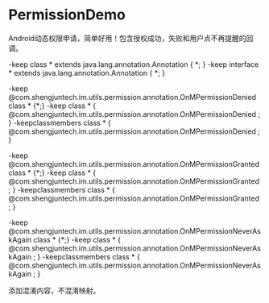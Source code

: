 # PermissionDemo
Android动态权限申请，简单好用！包含授权成功，失败和用户点不再提醒的回调。


-keep class * extends java.lang.annotation.Annotation { *; }
-keep interface * extends java.lang.annotation.Annotation { *; }

-keep @com.shengjuntech.im.utils.permission.annotation.OnMPermissionDenied class * {*;}
-keep class * {
    @com.shengjuntech.im.utils.permission.annotation.OnMPermissionDenied <fields>;
}
-keepclassmembers class * {
    @com.shengjuntech.im.utils.permission.annotation.OnMPermissionDenied <methods>;
}

-keep @com.shengjuntech.im.utils.permission.annotation.OnMPermissionGranted class * {*;}
-keep class * {
    @com.shengjuntech.im.utils.permission.annotation.OnMPermissionGranted <fields>;
}
-keepclassmembers class * {
    @com.shengjuntech.im.utils.permission.annotation.OnMPermissionGranted <methods>;
}

-keep @com.shengjuntech.im.utils.permission.annotation.OnMPermissionNeverAskAgain class * {*;}
-keep class * {
    @com.shengjuntech.im.utils.permission.annotation.OnMPermissionNeverAskAgain <fields>;
}
-keepclassmembers class * {
    @com.shengjuntech.im.utils.permission.annotation.OnMPermissionNeverAskAgain <methods>;
}

添加混淆内容，不混淆映射。
